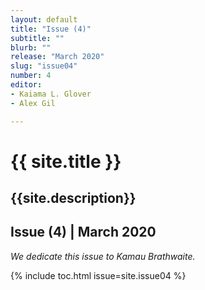 ```yaml
---
layout: default
title: "Issue (4)"
subtitle: ""
blurb: ""
release: "March 2020"
slug: "issue04"
number: 4
editor: 
- Kaiama L. Glover
- Alex Gil

---
```


<h1 class="journal-title">{{ site.title }}</h1>
<h2 class="tagline">{{site.description}}</h2>


## Issue (4) | March 2020

<p><em>We dedicate this issue to Kamau Brathwaite.</em></p>

{% include toc.html issue=site.issue04 %}